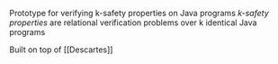 Prototype for verifying k-safety properties on Java programs
*k-safety properties* are relational verification problems over k identical Java programs

Built on top of [[Descartes]]